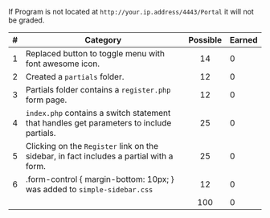 If Program is not located at `http://your.ip.address/4443/Portal` it will not be graded. 

| # |  Category                                                                                              | Possible | Earned|
|---|--------------------------------------------------------------------------------------------------------|:--------:|:------|
| 1 | Replaced button to toggle menu with font awesome icon.                                                  |   14     |   0 |
| 2 | Created a `partials` folder.                                                                            |   12     |   0 |
| 3 | Partials folder contains a `register.php` form page.                                                    |   12     |   0 |
| 4 | `index.php` contains a switch statement that handles get parameters to include partials.                |   25     |   0 |
| 5 | Clicking on the `Register` link on the sidebar, in fact includes a partial with a form.                 |   25     |   0 |
| 6 | .form-control { margin-bottom: 10px; } was added to `simple-sidebar.css`                                |   12     |   0 |
|   |                                                                                                         |   100    |  0 |
